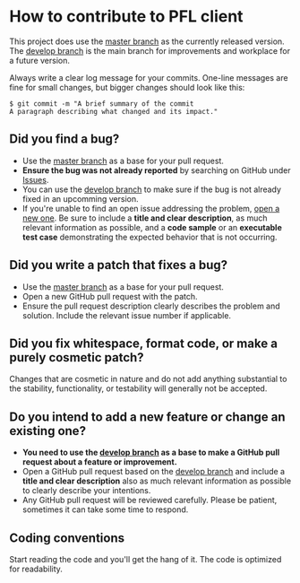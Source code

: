 # How to contribute to PFL client

This project does use the [master branch][masterbranch] as the currently released version.
The [develop branch][developbranch] is the main branch for improvements and workplace for a future version.

Always write a clear log message for your commits. One-line messages are fine for small changes, but bigger changes should look like this:

    $ git commit -m "A brief summary of the commit
    A paragraph describing what changed and its impact."

## Did you find a bug?

* Use the [master branch][masterbranch] as a base for your pull request.
* **Ensure the bug was not already reported** by searching on GitHub under [Issues](https://github.com/portagefilelist/client/issues).
* You can use the [develop branch][developbranch] to make sure if the bug is not already fixed in an upcomming version.
* If you're unable to find an open issue addressing the problem, [open a new one](https://github.com/portagefilelist/client/issues/new). Be sure to include a **title and clear description**, as much relevant information as possible, and a **code sample** or an **executable test case** demonstrating the expected behavior that is not occurring.

## Did you write a patch that fixes a bug?

* Use the [master branch][masterbranch] as a base for your pull request.
* Open a new GitHub pull request with the patch.
* Ensure the pull request description clearly describes the problem and solution. Include the relevant issue number if applicable.

## Did you fix whitespace, format code, or make a purely cosmetic patch?

Changes that are cosmetic in nature and do not add anything substantial to the stability, functionality, or testability
will generally not be accepted.

## Do you intend to add a new feature or change an existing one?

* **You need to use the [develop branch][developbranch] as a base to make a GitHub pull request about a feature or improvement.**
* Open a GitHub pull request based on the [develop branch][developbranch] and include a **title and clear description** also as much relevant information as possible to clearly describe your intentions.
* Any GitHub pull request will be reviewed carefully. Please be patient, sometimes it can take some time to respond.

## Coding conventions

Start reading the code and you'll get the hang of it. The code is optimized for readability.

[masterbranch]: https://github.com/portagefilelist/client/tree/master
[developbranch]: https://github.com/portagefilelist/client/tree/develop
